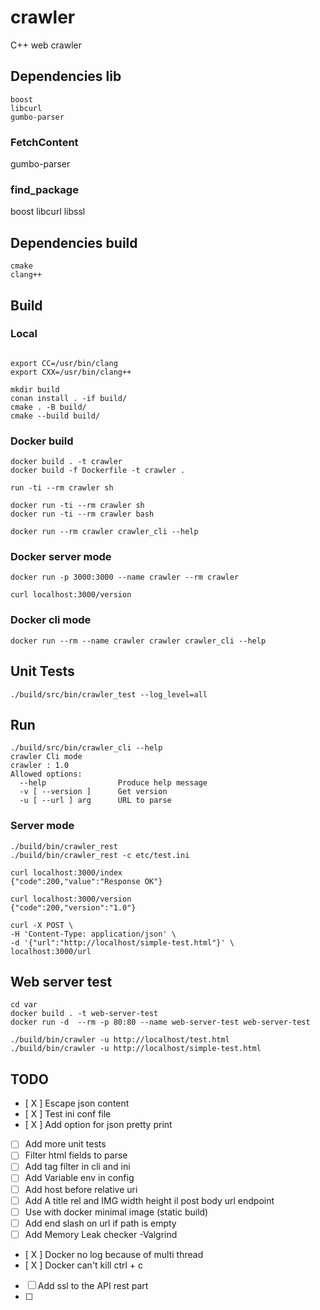 # crawler

C++ web crawler

## Dependencies lib

```
boost 
libcurl
gumbo-parser
```

### FetchContent
gumbo-parser

### find_package
boost
libcurl
libssl

## Dependencies build

```
cmake
clang++
```

## Build

### Local

```

export CC=/usr/bin/clang
export CXX=/usr/bin/clang++

mkdir build
conan install . -if build/
cmake . -B build/
cmake --build build/
```

### Docker build

```
docker build . -t crawler
docker build -f Dockerfile -t crawler .

run -ti --rm crawler sh

docker run -ti --rm crawler sh
docker run -ti --rm crawler bash

docker run --rm crawler crawler_cli --help
```

### Docker server mode

```
docker run -p 3000:3000 --name crawler --rm crawler

curl localhost:3000/version
```

### Docker cli mode

```
docker run --rm --name crawler crawler crawler_cli --help
```

## Unit Tests

```
./build/src/bin/crawler_test --log_level=all
```

## Run

```
./build/src/bin/crawler_cli --help
crawler Cli mode
crawler : 1.0
Allowed options:
  --help                Produce help message
  -v [ --version ]      Get version
  -u [ --url ] arg      URL to parse
```

### Server mode

```
./build/bin/crawler_rest
./build/bin/crawler_rest -c etc/test.ini

curl localhost:3000/index
{"code":200,"value":"Response OK"}

curl localhost:3000/version
{"code":200,"version":"1.0"}

curl -X POST \
-H 'Content-Type: application/json' \
-d '{"url":"http://localhost/simple-test.html"}' \
localhost:3000/url

```
## Web server test

```
cd var
docker build . -t web-server-test
docker run -d  --rm -p 80:80 --name web-server-test web-server-test

./build/bin/crawler -u http://localhost/test.html
./build/bin/crawler -u http://localhost/simple-test.html
```

## TODO

- [ X ] Escape json content
- [ X ] Test ini conf file
- [ X ] Add option for json pretty print
- [ ] Add more unit tests
- [ ] Filter html fields to parse
- [ ] Add tag filter in cli and ini
- [ ] Add Variable env in config
- [ ] Add host before relative uri
- [ ] Add A title rel and IMG width height il post body url endpoint
- [ ] Use with docker minimal image (static build)
- [ ] Add end slash on url if path is empty
- [ ] Add Memory Leak checker -Valgrind
- [ X ] Docker no log because of multi thread
- [ X ] Docker can't kill ctrl + c
- [ ] Add ssl to the API rest part
- [ ] 